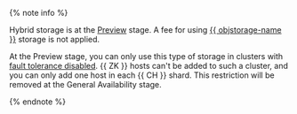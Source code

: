 {% note info %}

  Hybrid storage is at the [Preview](https://cloud.yandex.com/docs/overview/concepts/launch-stages) stage. A fee for using [{{ objstorage-name }}](../../storage) storage is not applied.

  At the Preview stage, you can only use this type of storage in clusters with [fault tolerance disabled](../../managed-clickhouse/operations/zk-hosts.md). {{ ZK }} hosts can't be added to such a cluster, and you can only add one host in each {{ CH }} shard. This restriction will be removed at the General Availability stage.

  {% endnote %}

